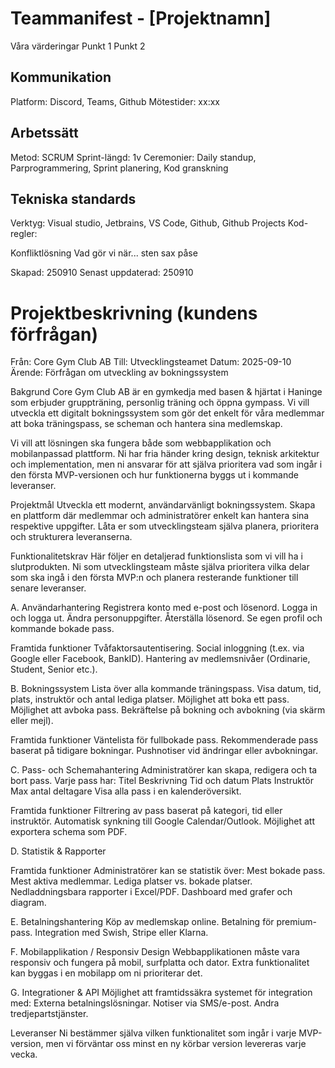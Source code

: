 # Teammanifest - [Projektnamn]
Våra värderingar
Punkt 1
Punkt 2

## Kommunikation
Platform: Discord, Teams, Github
Mötestider: xx:xx

## Arbetssätt
Metod: SCRUM
Sprint-längd: 1v
Ceremonier: Daily standup, Parprogrammering, Sprint planering, Kod granskning

## Tekniska standards
Verktyg: Visual studio, Jetbrains, VS Code, Github, Github Projects
Kod-regler:

Konfliktlösning
Vad gör vi när... sten sax påse

Skapad: 250910
Senast uppdaterad: 250910




# Projektbeskrivning (kundens förfrågan)

Från: Core Gym Club AB
Till: Utvecklingsteamet
Datum: 2025-09-10
Ärende: Förfrågan om utveckling av bokningssystem

Bakgrund
Core Gym Club AB är en gymkedja med basen & hjärtat i Haninge som erbjuder gruppträning, personlig träning och öppna gympass. Vi vill utveckla ett digitalt bokningssystem som gör det enkelt för våra medlemmar att boka träningspass, se scheman och hantera sina medlemskap.

Vi vill att lösningen ska fungera både som webbapplikation och mobilanpassad plattform. Ni har fria händer kring design, teknisk arkitektur och implementation, men ni ansvarar för att själva prioritera vad som ingår i den första MVP-versionen och hur funktionerna byggs ut i kommande leveranser.

Projektmål
Utveckla ett modernt, användarvänligt bokningssystem.
Skapa en plattform där medlemmar och administratörer enkelt kan hantera sina respektive uppgifter.
Låta er som utvecklingsteam själva planera, prioritera och strukturera leveranserna.

Funktionalitetskrav
Här följer en detaljerad funktionslista som vi vill ha i slutprodukten. Ni som utvecklingsteam måste själva prioritera vilka delar som ska ingå i den första MVP:n och planera resterande funktioner till senare leveranser.


A. Användarhantering
Registrera konto med e-post och lösenord.
Logga in och logga ut.
Ändra personuppgifter.
Återställa lösenord.
Se egen profil och kommande bokade pass.

Framtida funktioner
Tvåfaktorsautentisering.
Social inloggning (t.ex. via Google eller Facebook, BankID).
Hantering av medlemsnivåer (Ordinarie, Student, Senior etc.).


B. Bokningssystem
Lista över alla kommande träningspass.
Visa datum, tid, plats, instruktör och antal lediga platser.
Möjlighet att boka ett pass.
Möjlighet att avboka pass.
Bekräftelse på bokning och avbokning (via skärm eller mejl).

Framtida funktioner
Väntelista för fullbokade pass.
Rekommenderade pass baserat på tidigare bokningar.
Pushnotiser vid ändringar eller avbokningar.


C. Pass- och Schemahantering
Administratörer kan skapa, redigera och ta bort pass.
Varje pass har:
Titel
Beskrivning
Tid och datum
Plats
Instruktör
Max antal deltagare
Visa alla pass i en kalenderöversikt.

Framtida funktioner
Filtrering av pass baserat på kategori, tid eller instruktör.
Automatisk synkning till Google Calendar/Outlook.
Möjlighet att exportera schema som PDF.


D. Statistik & Rapporter

Framtida funktioner
Administratörer kan se statistik över:
Mest bokade pass.
Mest aktiva medlemmar.
Lediga platser vs. bokade platser.
Nedladdningsbara rapporter i Excel/PDF.
Dashboard med grafer och diagram.


E. Betalningshantering 
Köp av medlemskap online.
Betalning för premium-pass.
Integration med Swish, Stripe eller Klarna.

F. Mobilapplikation / Responsiv Design
Webbapplikationen måste vara responsiv och fungera på mobil, surfplatta och dator.
Extra funktionalitet kan byggas i en mobilapp om ni prioriterar det.

G. Integrationer & API
Möjlighet att framtidssäkra systemet för integration med:
Externa betalningslösningar.
Notiser via SMS/e-post.
Andra tredjepartstjänster.

Leveranser
Ni bestämmer själva vilken funktionalitet som ingår i varje MVP-version, men vi förväntar oss minst en ny körbar version levereras varje vecka.
